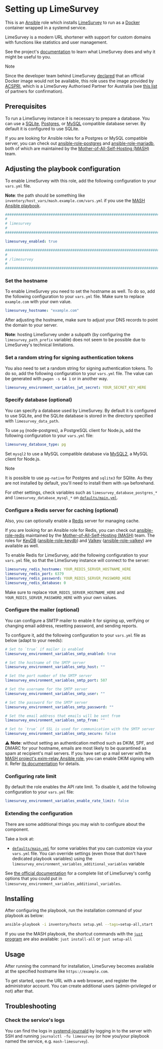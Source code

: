 <!--
SPDX-FileCopyrightText: 2020 - 2024 MDAD project contributors
SPDX-FileCopyrightText: 2020 - 2024 Slavi Pantaleev
SPDX-FileCopyrightText: 2020 Aaron Raimist
SPDX-FileCopyrightText: 2020 Chris van Dijk
SPDX-FileCopyrightText: 2020 Dominik Zajac
SPDX-FileCopyrightText: 2020 Mickaël Cornière
SPDX-FileCopyrightText: 2022 François Darveau
SPDX-FileCopyrightText: 2022 Julian Foad
SPDX-FileCopyrightText: 2022 Warren Bailey
SPDX-FileCopyrightText: 2023 Antonis Christofides
SPDX-FileCopyrightText: 2023 Felix Stupp
SPDX-FileCopyrightText: 2023 Pierre 'McFly' Marty
SPDX-FileCopyrightText: 2024 - 2025 Suguru Hirahara

SPDX-License-Identifier: AGPL-3.0-or-later
-->

# Setting up LimeSurvey

This is an [Ansible](https://www.ansible.com/) role which installs [LimeSurvey](https://limesurvey.it/) to run as a [Docker](https://www.docker.com/) container wrapped in a systemd service.

LimeSurvey is a modern URL shortener with support for custom domains with functions like statistics and user management.

See the project's [documentation](https://github.com/thedevs-network/limesurvey/blob/main/README.md) to learn what LimeSurvey does and why it might be useful to you.

>[!NOTE]
> Since the developer team behind LimeSurvey [declared](https://bugs.limesurvey.org/view.php?id=14606#c55854) that an official Docker image would not be available, this role uses the image provided by [ACSPRI](https://www.acspri.org.au/limesurvey), which is a LimeSurvey Authorised Partner for Australia (see [this list](https://www.limesurvey.com/index.php/hosting) of partners for confirmation).

## Prerequisites

To run a LimeSurvey instance it is necessary to prepare a database. You can use a [SQLite](https://www.sqlite.org/), [Postgres](https://www.postgresql.org/), or [MySQL](https://www.mysql.com/) compatible database server. By default it is configured to use SQLite.

If you are looking for Ansible roles for a Postgres or MySQL compatible server, you can check out [ansible-role-postgres](https://github.com/mother-of-all-self-hosting/ansible-role-postgres) and [ansible-role-mariadb](https://github.com/mother-of-all-self-hosting/ansible-role-mariadb), both of which are maintained by the [Mother-of-All-Self-Hosting (MASH)](https://github.com/mother-of-all-self-hosting) team.

## Adjusting the playbook configuration

To enable LimeSurvey with this role, add the following configuration to your `vars.yml` file.

**Note**: the path should be something like `inventory/host_vars/mash.example.com/vars.yml` if you use the [MASH Ansible playbook](https://github.com/mother-of-all-self-hosting/mash-playbook).

```yaml
########################################################################
#                                                                      #
# limesurvey                                                           #
#                                                                      #
########################################################################

limesurvey_enabled: true

########################################################################
#                                                                      #
# /limesurvey                                                          #
#                                                                      #
########################################################################
```

### Set the hostname

To enable LimeSurvey you need to set the hostname as well. To do so, add the following configuration to your `vars.yml` file. Make sure to replace `example.com` with your own value.

```yaml
limesurvey_hostname: "example.com"
```

After adjusting the hostname, make sure to adjust your DNS records to point the domain to your server.

**Note**: hosting LimeSurvey under a subpath (by configuring the `limesurvey_path_prefix` variable) does not seem to be possible due to LimeSurvey's technical limitations.

### Set a random string for signing authentication tokens

You also need to set a random string for signing authentication tokens. To do so, add the following configuration to your `vars.yml` file. The value can be generated with `pwgen -s 64 1` or in another way.

```yaml
limesurvey_environment_variables_jwt_secret: YOUR_SECRET_KEY_HERE
```

### Specify database (optional)

You can specify a database used by LimeSurvey. By default it is configured to use SQLite, and the SQLite database is stored in the directory specified with `limesurvey_data_path`.

To use `pg` (node-postgres), a PostgreSQL client for Node.js, add the following configuration to your `vars.yml` file:

```yaml
limesurvey_database_type: pg
```

Set `mysql2` to use a MySQL compatible database via [MySQL2](https://sidorares.github.io/node-mysql2/docs), a MySQL client for Node.js.

>[!NOTE]
> It is possible to use `pg-native` for Postgres and `sqlite3` for SQlite. As they are not installed by default, you'll need to install them with `npm` beforehand.

For other settings, check variables such as `limesurvey_database_postgres_*` and `limesurvey_database_mysql_*` on [`defaults/main.yml`](../defaults/main.yml).

### Configure a Redis server for caching (optional)

Also, you can optionally enable a [Redis](https://redis.io/) server for managing cache.

If you are looking for an Ansible role for Redis, you can check out [ansible-role-redis](https://github.com/mother-of-all-self-hosting/ansible-role-redis) maintained by the [Mother-of-All-Self-Hosting (MASH)](https://github.com/mother-of-all-self-hosting) team. The roles for [KeyDB](https://keydb.dev/) ([ansible-role-keydb](https://github.com/mother-of-all-self-hosting/ansible-role-keydb)) and [Valkey](https://valkey.io/) ([ansible-role-valkey](https://github.com/mother-of-all-self-hosting/ansible-role-valkey)) are available as well.

To enable Redis for LimeSurvey, add the following configuration to your `vars.yml` file, so that the LimeSurvey instance will connect to the server:

```yaml
limesurvey_redis_hostname: YOUR_REDIS_SERVER_HOSTNAME_HERE
limesurvey_redis_port: 6379
limesurvey_redis_password: YOUR_REDIS_SERVER_PASSWORD_HERE
limesurvey_redis_database: 0
```

Make sure to replace `YOUR_REDIS_SERVER_HOSTNAME_HERE` and `YOUR_REDIS_SERVER_PASSWORD_HERE` with your own values.

### Configure the mailer (optional)

You can configure a SMTP mailer to enable it for signing up, verifying or changing email address, resetting password, and sending reports.

To configure it, add the following configuration to your `vars.yml` file as below (adapt to your needs):

```yaml
# Set to `true` if mailer is enabled
limesurvey_environment_variables_smtp_enabled: true

# Set the hostname of the SMTP server
limesurvey_environment_variables_smtp_host: ""

# Set the port number of the SMTP server
limesurvey_environment_variables_smtp_port: 587

# Set the username for the SMTP server
limesurvey_environment_variables_smtp_user: ""

# Set the password for the SMTP server
limesurvey_environment_variables_smtp_password: ""

# Set the email address that emails will be sent from
limesurvey_environment_variables_smtp_from: ""

# Set to `true` if SSL is used for communication with the SMTP server
limesurvey_environment_variables_smtp_secure: false
```

⚠️ **Note**: without setting an authentication method such as DKIM, SPF, and DMARC for your hostname, emails are most likely to be quarantined as spam at recipient's mail servers. If you have set up a mail server with the [MASH project's exim-relay Ansible role](https://github.com/mother-of-all-self-hosting/ansible-role-exim-relay), you can enable DKIM signing with it. Refer [its documentation](https://github.com/mother-of-all-self-hosting/ansible-role-exim-relay/blob/main/docs/configuring-exim-relay.md#enable-dkim-support-optional) for details.

### Configuring rate limit

By default the role enables the API rate limit. To disable it, add the following configuration to your `vars.yml` file:

```yaml
limesurvey_environment_variables_enable_rate_limit: false
```

### Extending the configuration

There are some additional things you may wish to configure about the component.

Take a look at:

- [`defaults/main.yml`](../defaults/main.yml) for some variables that you can customize via your `vars.yml` file. You can override settings (even those that don't have dedicated playbook variables) using the `limesurvey_environment_variables_additional_variables` variable

See [the official documentation](https://github.com/thedevs-network/limesurvey/blob/main/.example.env) for a complete list of LimeSurvey's config options that you could put in `limesurvey_environment_variables_additional_variables`.

## Installing

After configuring the playbook, run the installation command of your playbook as below:

```sh
ansible-playbook -i inventory/hosts setup.yml --tags=setup-all,start
```

If you use the MASH playbook, the shortcut commands with the [`just` program](https://github.com/mother-of-all-self-hosting/mash-playbook/blob/main/docs/just.md) are also available: `just install-all` or `just setup-all`

## Usage

After running the command for installation, LimeSurvey becomes available at the specified hostname like `https://example.com`.

To get started, open the URL with a web browser, and register the administrator account. You can create additional users (admin-privileged or not) after that.

## Troubleshooting

### Check the service's logs

You can find the logs in [systemd-journald](https://www.freedesktop.org/software/systemd/man/systemd-journald.service.html) by logging in to the server with SSH and running `journalctl -fu limesurvey` (or how you/your playbook named the service, e.g. `mash-limesurvey`).
